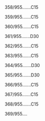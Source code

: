358/955.......C15 


359/955.......C15 


360/955.......C15 


361/955.......D30 


362/955.......C15 


363/955.......C15 


364/955.......D30 


365/955.......D30 


366/955.......C15 


367/955.......C15 


368/955.......C15 


369/955.... 

